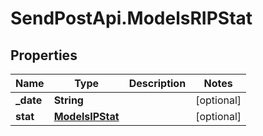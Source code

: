 # SendPostApi.ModelsRIPStat

## Properties
Name | Type | Description | Notes
------------ | ------------- | ------------- | -------------
**_date** | **String** |  | [optional] 
**stat** | [**ModelsIPStat**](ModelsIPStat.md) |  | [optional] 

